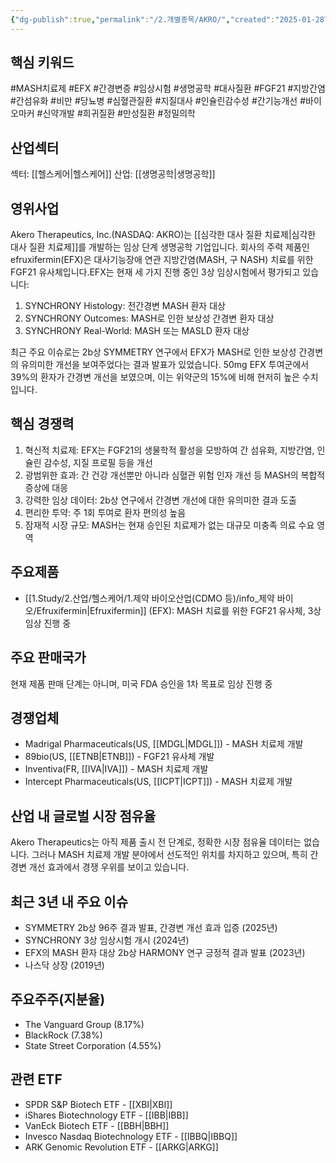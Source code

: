 ```yaml
---
{"dg-publish":true,"permalink":"/2.개별종목/AKRO/","created":"2025-01-28T21:45:53.959+09:00","updated":"2025-06-03T20:05:57.527+09:00"}
---
```


## 핵심 키워드

#MASH치료제 #EFX #간경변증 #임상시험 #생명공학 #대사질환 #FGF21 #지방간염 #간섬유화 #비만 #당뇨병 #심혈관질환 #지질대사 #인슐린감수성 #간기능개선 #바이오마커 #신약개발 #희귀질환 #만성질환 #정밀의학

## 산업섹터

섹터: [[헬스케어\|헬스케어]]
산업: [[생명공학\|생명공학]]

## 영위사업

Akero Therapeutics, Inc.(NASDAQ: AKRO)는 [[심각한 대사 질환 치료제\|심각한 대사 질환 치료제]]를 개발하는 임상 단계 생명공학 기업입니다. 회사의 주력 제품인 efruxifermin(EFX)은 대사기능장애 연관 지방간염(MASH, 구 NASH) 치료를 위한 FGF21 유사체입니다.EFX는 현재 세 가지 진행 중인 3상 임상시험에서 평가되고 있습니다:

1. SYNCHRONY Histology: 전간경변 MASH 환자 대상
2. SYNCHRONY Outcomes: MASH로 인한 보상성 간경변 환자 대상
3. SYNCHRONY Real-World: MASH 또는 MASLD 환자 대상

최근 주요 이슈로는 2b상 SYMMETRY 연구에서 EFX가 MASH로 인한 보상성 간경변의 유의미한 개선을 보여주었다는 결과 발표가 있었습니다. 50mg EFX 투여군에서 39%의 환자가 간경변 개선을 보였으며, 이는 위약군의 15%에 비해 현저히 높은 수치입니다.

## 핵심 경쟁력

1. 혁신적 치료제: EFX는 FGF21의 생물학적 활성을 모방하여 간 섬유화, 지방간염, 인슐린 감수성, 지질 프로필 등을 개선
2. 광범위한 효과: 간 건강 개선뿐만 아니라 심혈관 위험 인자 개선 등 MASH의 복합적 증상에 대응
3. 강력한 임상 데이터: 2b상 연구에서 간경변 개선에 대한 유의미한 결과 도출
4. 편리한 투약: 주 1회 투여로 환자 편의성 높음
5. 잠재적 시장 규모: MASH는 현재 승인된 치료제가 없는 대규모 미충족 의료 수요 영역

## 주요제품

- [[1.Study/2.산업/헬스케어/1.제약 바이오산업(CDMO 등)/info_제약 바이오/Efruxifermin\|Efruxifermin]] (EFX): MASH 치료를 위한 FGF21 유사체, 3상 임상 진행 중

## 주요 판매국가

현재 제품 판매 단계는 아니며, 미국 FDA 승인을 1차 목표로 임상 진행 중

## 경쟁업체

- Madrigal Pharmaceuticals(US, [[MDGL\|MDGL]]) - MASH 치료제 개발
- 89bio(US, [[ETNB\|ETNB]]) - FGF21 유사체 개발
- Inventiva(FR, [[IVA\|IVA]]) - MASH 치료제 개발
- Intercept Pharmaceuticals(US, [[ICPT\|ICPT]]) - MASH 치료제 개발

## 산업 내 글로벌 시장 점유율

Akero Therapeutics는 아직 제품 출시 전 단계로, 정확한 시장 점유율 데이터는 없습니다. 그러나 MASH 치료제 개발 분야에서 선도적인 위치를 차지하고 있으며, 특히 간경변 개선 효과에서 경쟁 우위를 보이고 있습니다.

## 최근 3년 내 주요 이슈

- SYMMETRY 2b상 96주 결과 발표, 간경변 개선 효과 입증 (2025년)
- SYNCHRONY 3상 임상시험 개시 (2024년)
- EFX의 MASH 환자 대상 2b상 HARMONY 연구 긍정적 결과 발표 (2023년)
- 나스닥 상장 (2019년)

## 주요주주(지분율)

- The Vanguard Group (8.17%)
- BlackRock (7.38%)
- State Street Corporation (4.55%)

## 관련 ETF

- SPDR S&P Biotech ETF - [[XBI\|XBI]]
- iShares Biotechnology ETF - [[IBB\|IBB]]
- VanEck Biotech ETF - [[BBH\|BBH]]
- Invesco Nasdaq Biotechnology ETF - [[IBBQ\|IBBQ]]
- ARK Genomic Revolution ETF - [[ARKG\|ARKG]]